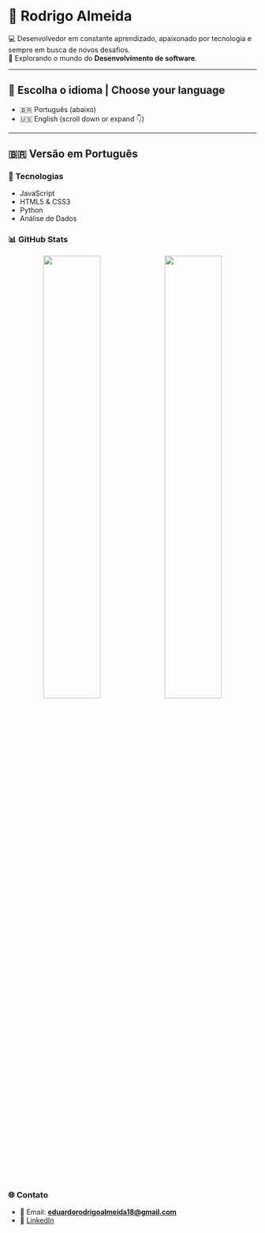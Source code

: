 # 👋 Rodrigo Almeida  

💻 Desenvolvedor em constante aprendizado, apaixonado por tecnologia e sempre em busca de novos desafios.  
🎯 Explorando o mundo do **Desenvolvimento de software**.  

---

## 📌 Escolha o idioma | Choose your language  

- 🇧🇷 Português (abaixo)  
- 🇺🇸 English (scroll down or expand 👇)  

---

## 🇧🇷 Versão em Português  

### 🚀 Tecnologias  
- JavaScript  
- HTML5 & CSS3  
- Python
- Análise de Dados

### 📊 GitHub Stats  

<p align="center">
  <img src="https://github-readme-stats.vercel.app/api?username=rodrigo-ed&show_icons=true&theme=tokyonight" width="48%" />
  <img src="https://github-readme-stats.vercel.app/api/top-langs/?username=rodrigo-ed&layout=compact&theme=tokyonight" width="48%" />
</p>

### 🌐 Contato  
- 📧 Email: **eduardorodrigoalmeida18@gmail.com**  
- 💼 [LinkedIn](www.linkedin.com/in/rodrigo-eduardodev/)  

